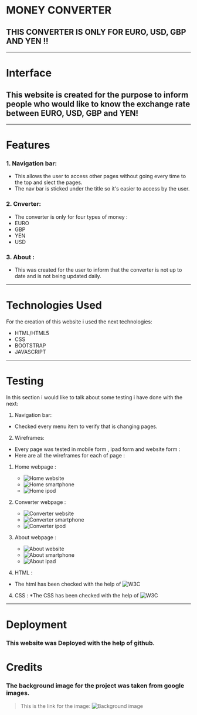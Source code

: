 # MONEY CONVERTER

## THIS CONVERTER IS ONLY FOR EURO, USD, GBP AND YEN !!

---

# Interface

## This website is created for the purpose to inform people who would like to know the exchange rate between EURO, USD, GBP and YEN!

---

# Features

### 1. Navigation bar: 
* This allows the user to access other pages without going every time to the top and slect the pages.
* The nav bar is sticked under the title so it's easier to access by the user.
### 2. Cnverter:
*  The converter is only for four types of money :
* EURO
* GBP
* YEN
* USD
### 3. About  :
* This was created for the user to inform that the converter is not up to date and is not being updated daily.

---

# Technologies Used

For the creation of this website i used the next technologies:
* HTML/HTML5
* CSS
* BOOTSTRAP
* JAVASCRIPT

---

# Testing

In this section i would like to talk about some testing i have done with the next:

1. Navigation bar:
* Checked every menu item to verify that is changing pages.

 
2. Wireframes:
* Every page was tested in mobile form , ipad form and website form :
* Here are all the wireframes for each of page : 
 1. Home webpage :
    - ![Home website](assets/wireframes/home.png)
    - ![Home smartphone](assets/wireframes/home-smartphone.png)
    - ![Home ipod](assets/wireframes/home-ipad.png)
 2. Converter webpage :
    - ![Converter website](assets/wireframes/converter.png)
    - ![Converter smartphone](assets/wireframes/converter-smartphone.png)
    - ![Converter ipod](assets/wireframes/converter-ipad.png)
 3. About webpage :
    - ![About website](assets/wireframes/about.png)
    - ![About smartphone](assets/wireframes/about-smartphone.png)
    - ![About ipad](assets/wireframes/about-ipad.png)

3. HTML :
* The html has been checked with the help of ![W3C](https://validator.w3.org/)

4. CSS :
*The CSS has been checked with the help of ![W3C](https://validator.w3.org/)

 ---

# Deployment
### This website was Deployed with the help of github.

# Credits

### The background image for the project was taken from google images.
> This is the link for the image: ![Background image](https://i-invdn-com.akamaized.net/news/LYNXMPEA8A0IJ_L.jpg)